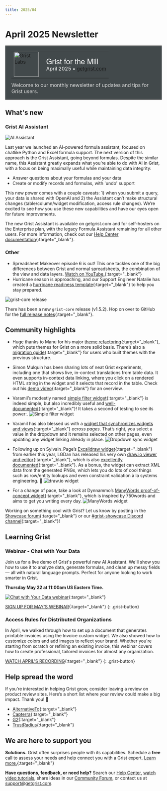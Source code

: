 ```yaml
---
title: 2025/04
---
```


# April 2025 Newsletter

<style>
  /* restore some poorly overridden defaults */
  .newsletter-header .table {
    background-color: initial;
    border: initial;
  }
  .newsletter-header .table > tbody > tr > td {
    padding: initial;
    border: initial;
    vertical-align: initial;
  }
  .newsletter-header img.header-img {
    padding: initial;
    max-width: initial;
    display: initial;
    padding: initial;
    line-height: initial;
    background-color: initial;
    border: initial;
    border-radius: initial;
    margin: initial;
  }

  /* copy newsletter styles, with a prefix for sufficient specificity */
  .newsletter-header .header {
    border: none;
    padding: 0;
    margin: 0;
  }
  .newsletter-header table > tbody > tr > td.header-image {
    width: 80px;
    padding-right: 16px;
  }
  .newsletter-header table > tbody > tr > td.header-text {
    background-color: #42494B;
    padding: 16px 20px;
  }
  .newsletter-header table.header-top {
    border: none;
    padding: 0;
    margin: 0;
    width: 100%;
  }
  .header-title {
    font-family: Helvetica Neue, Helvetica, Arial, sans-serif;
    font-size: 24px;
    line-height: 28px;
    color: #FFFFFF;
  }
  .header-month {
    color: #FFFFFF;
  }
  .header-welcome {
    margin-top: 12px;
    color: #FFFFFF;
  }
  .newsletter-summary {
    background-color: #e3fff5;
    margin: 0;
    padding: 10px;
  }
  .newsletter-summary-header {
    text-align: center;
    padding-bottom: 10px;
    border-bottom: 1px solid lightgrey;
  }
  .newsletter-summary ul {
    padding-left: 20px;
  }
  .newsletter-summary li {
    margin-bottom: 10px;
  }
  .newsletter-summary li p {
    margin: 0px
  }
</style>
<div class="newsletter-header">
<table class="header" cellpadding="0" cellspacing="0" border="0"><tr>
  <td class="header-text">
    <table class="header-top"><tr>
      <td class="header-image">
        <a href="https://www.getgrist.com">
          <img class="header-img" src="/images/newsletters/grist-labs.png" width="80" height="80" alt="Grist Labs" border="0">
        </a>
      </td>
      <td class="header-top-text">
        <div class="header-title">Grist for the Mill</div>
        <div class="header-month">April 2025
          &#8226; <a href="https://www.getgrist.com/">getgrist.com</a></div>
      </td>
    </tr></table>
    <div class="header-welcome" style="color: #e0e0e0;">
      Welcome to our monthly newsletter of updates and tips for Grist users.
    </div>
  </td>
</tr></table>
</div>

## What's new

### Grist AI Assistant

![AI Assistant](../images/newsletters/2025-04/assistant.gif)

Last year we launched an AI-powered formula assistant, focused on chatlike Python and Excel formula support. The next version of this approach is the Grist Assistant, going beyond formulas. Despite the similar name, this Assistant greatly expands what you’re able to do with AI in Grist, with a focus on being maximally useful while maintaining data integrity:

* Answer questions about your formulas and your data
* Create or modify records and formulas, with 'undo' support

This new power comes with a couple caveats: 1) when you submit a query, your data is shared with OpenAI and 2) the Assistant can’t make structural changes (table/column/widget modification, access rule changes). We’re excited to see how you use these new capabilities and have our eyes open for future improvements. 

The new Grist Assistant is available on getgrist.com and for self-hosters on the Enterprise plan, with the legacy Formula Assistant remaining for all other users. For more information, check out our [Help Center documentation](https://support.getgrist.com/assistant/){:target="\_blank"}.

### Other

* Spreadsheet Makeover episode 6 is out! This one tackles one of the big differences between Grist and normal spreadsheets, the combination of the view and data layers. [Watch on YouTube.](https://www.youtube.com/watch?v=W_kLswSXOss){:target="\_blank"}
* Hurricane season is approaching, and our Support Engineer Natalie has created a [hurricane readiness template](https://templates.getgrist.com/uXMbETLdfriM/Hurricane-Preparedness){:target="\_blank"} to help you stay prepared.

![grist-core release](../images/newsletters/core-release.png)

There has been a new `grist-core` release (v1.5.2). Hop on over to GitHub for the [full release notes](https://github.com/gristlabs/grist-core/releases){:target="\_blank"}.

## Community highlights

* Huge thanks to Manu for his major [theme refactoring](https://github.com/gristlabs/grist-core/pull/1340){:target="\_blank"}, which puts themes for Grist on a more solid basis. There’s also a [migration guide](https://github.com/gristlabs/grist-core/blob/main/static/custom.css){:target="\_blank"} for users who built themes with the previous structure.
* Simon Mulquin has been sharing lots of neat Grist experiments, including one that shows live, in-context translations from table data. It even supports in-context data linking, where you click on a rendered HTML string in the widget and it selects that record in the table. Check out his [demo video](https://www.youtube.com/watch?v=B_0RMhJWLRQ){:target="\_blank"} for an overview.
* Varamil’s modestly named [simple filter widget](https://community.getgrist.com/t/simple-filter-widget/9356){:target="\_blank"} is indeed simple, but also incredibly useful and [well-documented](https://github.com/Varamil/grist-widget/tree/main/simplefilter#grist-simple-filer-widget){:target="\_blank"}! It takes a second of testing to see its power:.
![Simple filter widget](../images/newsletters/2025-04/simple-filter.gif)

* Varamil has also blessed us with a [widget that synchronizes widgets and views](https://community.getgrist.com/t/update-of-drop-down-widget-for-multi-page-synchronization/9384){:target="\_blank"} *across pages*. That’s right, you select a value in the dropdown and it remains selected on other pages, even updating any widget linking already in place. 
![Dropdown sync widget](../images/newsletters/2025-04/linked-dropdown.gif)

* Following up on Sylvain_Page’s [Excalidraw widget](https://support.getgrist.com/newsletters/2025-02/#community-highlights){:target="\_blank"} from earlier this year, LGDan has released his very own [draw.io viewer and editor](https://community.getgrist.com/t/draw-io-viewer-and-editor-custom-widget/9362){:target="\_blank"}, which is also [excellently documented](https://github.com/LGDan/grist-widget-drawio?tab=readme-ov-file#grist-widget-drawio){:target="\_blank"}. As a bonus, the widget can extract XML data from the generated PNGs, which lets you do lots of cool things such as row/entity lookups and even constraint validation à la systems engineering. 🤯
![draw.io widget](../images/newsletters/2025-04/drawio.gif)

* For a change of pace, take a look at Dynnammo’s [ManyWords proof-of-concept widget](https://community.getgrist.com/t/building-a-750words-open-source-alternative-with-grist/9407){:target="\_blank"}, which is inspired by 750words and aims to get you writing every day.
![ManyWords widget](../images/newsletters/2025-04/manywords.png)

Working on something cool with Grist? Let us know by posting in the [Showcase forum](https://community.getgrist.com/c/showcase/8){:target="\_blank"} or our [#grist-showcase Discord channel](https://discord.gg/MYKpYQ3fbP){:target="\_blank"}!

## Learning Grist

### Webinar - Chat with Your Data

Join us for a live demo of Grist's powerful new AI Assistant. We'll show you how to use it to analyze data, generate formulas, and clean up messy fields — all with natural language prompts. Perfect for anyone looking to work smarter in Grist.

**Thursday May 22 at 11:00am US Eastern Time.**

[![Chat with Your Data webinar](../images/newsletters/2025-04/webinar.png)](https://www.getgrist.com/webinars/chat-with-your-data/?utm_source=support-newsletter&utm_medium=internal&utm_campaign=build-webinar&utm_term=may-2025){:target="\_blank"}

[SIGN UP FOR MAY'S WEBINAR](https://www.getgrist.com/webinars/chat-with-your-data/?utm_source=support-newsletter&utm_medium=internal&utm_campaign=build-webinar&utm_term=may-2025){:target="\_blank"}
{: .grist-button}

### Access Rules for Distributed Organizations

In April, we walked through how to set up a document that generates printable invoices using the Invoice custom widget. We also showed how to customize colors and add images to reflect your brand. Whether you're starting from scratch or refining an existing invoice, this webinar covers how to create professional, tailored invoices for almost any organization.

[WATCH APRIL'S RECORDING](https://www.getgrist.com/webinars/creating-custom-invoices/){:target="\_blank"}
{: .grist-button}

## Help spread the word
If you’re interested in helping Grist grow, consider leaving a review on product review sites. Here’s a short list where your review could make a big impact. Thank you! 🙏

* [AlternativeTo](https://alternativeto.net/software/grist/about/){:target="\_blank"}
* [Capterra](https://www.capterra.com/p/232821/Grist/){:target="\_blank"}
* [G2](https://www.g2.com/products/grist){:target="\_blank"}
* [TrustRadius](https://www.trustradius.com/products/grist/){:target="\_blank"}

## We are here to support you

**Solutions.** Grist often surprises people with its capabilities. Schedule a **free** call to assess your needs and help connect you with a Grist expert. [Learn more.](https://www.getgrist.com/solutions/){:target="\_blank"}

**Have questions, feedback, or need help?** Search our [Help Center](../index.md), [watch video tutorials](https://www.youtube.com/channel/UCx0ioQrrC-bIrkmZ7ZULr0g/playlists), share ideas in our [Community Forum](https://community.getgrist.com), or contact us at <support@getgrist.com>.